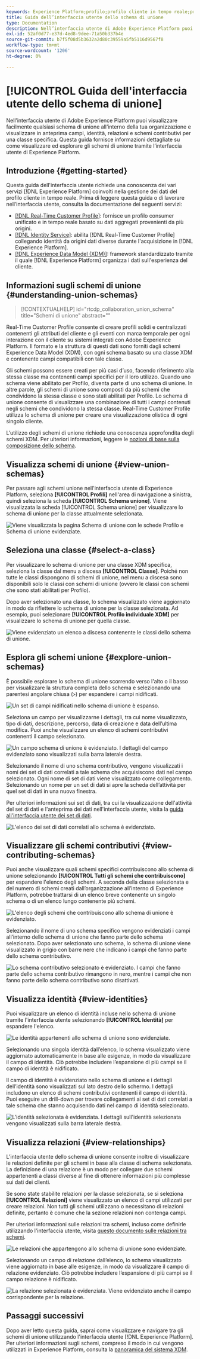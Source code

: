 ```yaml
---
keywords: Experience Platform;profilo;profilo cliente in tempo reale;profilo unificato;Profilo unificato;unificato;Profilo;rtcp;abilita profilo;Abilita profilo;Schema unione;PROFILO UNIONE;profilo unione
title: Guida dell’interfaccia utente dello schema di unione
type: Documentation
description: Nell’interfaccia utente di Adobe Experience Platform puoi visualizzare facilmente qualsiasi schema di unione all’interno della tua organizzazione e visualizzare in anteprima campi, identità, relazioni e schemi contributivi per una classe specifica. Questa guida fornisce informazioni dettagliate su come visualizzare ed esplorare gli schemi di unione tramite l’interfaccia utente di Experience Platform.
exl-id: 52af0d77-e37d-4ed8-9dee-71a50b337b4e
source-git-commit: b7f5f08d5b3632a2d80c39559a5fb5116d9567f8
workflow-type: tm+mt
source-wordcount: '1206'
ht-degree: 0%

---
```


# [!UICONTROL Guida dell&#39;interfaccia utente dello schema di unione]

Nell’interfaccia utente di Adobe Experience Platform puoi visualizzare facilmente qualsiasi schema di unione all’interno della tua organizzazione e visualizzare in anteprima campi, identità, relazioni e schemi contributivi per una classe specifica. Questa guida fornisce informazioni dettagliate su come visualizzare ed esplorare gli schemi di unione tramite l’interfaccia utente di Experience Platform.

## Introduzione {#getting-started}

Questa guida dell&#39;interfaccia utente richiede una conoscenza dei vari servizi [!DNL Experience Platform] coinvolti nella gestione dei dati del profilo cliente in tempo reale. Prima di leggere questa guida o di lavorare nell’interfaccia utente, consulta la documentazione dei seguenti servizi:

* [[!DNL Real-Time Customer Profile]](../home.md): fornisce un profilo consumer unificato e in tempo reale basato su dati aggregati provenienti da più origini.
* [[!DNL Identity Service]](../../identity-service/home.md): abilita [!DNL Real-Time Customer Profile] collegando identità da origini dati diverse durante l&#39;acquisizione in [!DNL Experience Platform].
* [[!DNL Experience Data Model (XDM)]](../../xdm/home.md): framework standardizzato tramite il quale [!DNL Experience Platform] organizza i dati sull&#39;esperienza del cliente.

## Informazioni sugli schemi di unione {#understanding-union-schemas}

>[!CONTEXTUALHELP]
>id="rtcdp_collaboration_union_schema"
>title="Schemi di unione"
>abstract=""

<!-- The above contextual help is used in the Collaboration UI for a read more link. -->

Real-Time Customer Profile consente di creare profili solidi e centralizzati contenenti gli attributi del cliente e gli eventi con marca temporale per ogni interazione con il cliente su sistemi integrati con Adobe Experience Platform. Il formato e la struttura di questi dati sono forniti dagli schemi Experience Data Model (XDM), con ogni schema basato su una classe XDM e contenente campi compatibili con tale classe.

Gli schemi possono essere creati per più casi d’uso, facendo riferimento alla stessa classe ma contenenti campi specifici per il loro utilizzo. Quando uno schema viene abilitato per Profilo, diventa parte di uno schema di unione. In altre parole, gli schemi di unione sono composti da più schemi che condividono la stessa classe e sono stati abilitati per Profilo. Lo schema di unione consente di visualizzare una combinazione di tutti i campi contenuti negli schemi che condividono la stessa classe. Real-Time Customer Profile utilizza lo schema di unione per creare una visualizzazione olistica di ogni singolo cliente.

L’utilizzo degli schemi di unione richiede una conoscenza approfondita degli schemi XDM. Per ulteriori informazioni, leggere le [nozioni di base sulla composizione dello schema](../../xdm/schema/composition.md).

## Visualizza schemi di unione {#view-union-schemas}

Per passare agli schemi unione nell&#39;interfaccia utente di Experience Platform, seleziona **[!UICONTROL Profili]** nell&#39;area di navigazione a sinistra, quindi seleziona la scheda **[!UICONTROL Schema unione]**. Viene visualizzata la scheda [!UICONTROL Schema unione] per visualizzare lo schema di unione per la classe attualmente selezionata.

![Viene visualizzata la pagina Schema di unione con le schede Profilo e Schema di unione evidenziate.](../images/union-schema/landing.png)

## Seleziona una classe {#select-a-class}

Per visualizzare lo schema di unione per una classe XDM specifica, seleziona la classe dal menu a discesa **[!UICONTROL Classe]**. Poiché non tutte le classi dispongono di schemi di unione, nel menu a discesa sono disponibili solo le classi con schemi di unione (ovvero le classi con schemi che sono stati abilitati per Profilo).

Dopo aver selezionato una classe, lo schema visualizzato viene aggiornato in modo da riflettere lo schema di unione per la classe selezionata. Ad esempio, puoi selezionare **[!UICONTROL Profilo individuale XDM]** per visualizzare lo schema di unione per quella classe.

![Viene evidenziato un elenco a discesa contenente le classi dello schema di unione.](../images/union-schema/class.png)

## Esplora gli schemi unione {#explore-union-schemas}

È possibile esplorare lo schema di unione scorrendo verso l&#39;alto o il basso per visualizzare la struttura completa dello schema e selezionando una parentesi angolare chiusa (`>`) per espandere i campi nidificati.

![Un set di campi nidificati nello schema di unione è espanso.](../images/union-schema/explore.png)

Seleziona un campo per visualizzarne i dettagli, tra cui nome visualizzato, tipo di dati, descrizione, percorso, data di creazione e data dell’ultima modifica. Puoi anche visualizzare un elenco di schemi contributivi contenenti il campo selezionato.

![Un campo schema di unione è evidenziato. I dettagli del campo evidenziato sono visualizzati sulla barra laterale destra.](../images/union-schema/explore-field.png)

Selezionando il nome di uno schema contributivo, vengono visualizzati i nomi dei set di dati correlati a tale schema che acquisiscono dati nel campo selezionato. Ogni nome di set di dati viene visualizzato come collegamento. Selezionando un nome per un set di dati si apre la scheda dell’attività per quel set di dati in una nuova finestra.

Per ulteriori informazioni sui set di dati, tra cui la visualizzazione dell&#39;attività del set di dati e l&#39;anteprima dei dati nell&#39;interfaccia utente, visita la [guida all&#39;interfaccia utente dei set di dati](../../catalog/datasets/user-guide.md).

![L&#39;elenco dei set di dati correlati allo schema è evidenziato.](../images/union-schema/datasets.png)

## Visualizzare gli schemi contributivi {#view-contributing-schemas}

Puoi anche visualizzare quali schemi specifici contribuiscono allo schema di unione selezionando **[!UICONTROL Tutti gli schemi che contribuiscono]** per espandere l&#39;elenco degli schemi. A seconda della classe selezionata e del numero di schemi creati dall’organizzazione all’interno di Experience Platform, potrebbe trattarsi di un elenco breve contenente un singolo schema o di un elenco lungo contenente più schemi.

![L&#39;elenco degli schemi che contribuiscono allo schema di unione è evidenziato.](../images/union-schema/contributing-schemas.png)

Selezionando il nome di uno schema specifico vengono evidenziati i campi all’interno dello schema di unione che fanno parte dello schema selezionato. Dopo aver selezionato uno schema, lo schema di unione viene visualizzato in grigio con barre nere che indicano i campi che fanno parte dello schema contributivo.

![Lo schema contributivo selezionato è evidenziato. I campi che fanno parte dello schema contributivo rimangono in nero, mentre i campi che non fanno parte dello schema contributivo sono disattivati.](../images/union-schema/select-schema.png)

## Visualizza identità {#view-identities}

Puoi visualizzare un elenco di identità incluse nello schema di unione tramite l&#39;interfaccia utente selezionando **[!UICONTROL Identità]** per espandere l&#39;elenco.

![Le identità appartenenti allo schema di unione sono evidenziate.](../images/union-schema/identities.png)

Selezionando una singola identità dall’elenco, lo schema visualizzato viene aggiornato automaticamente in base alle esigenze, in modo da visualizzare il campo di identità. Ciò potrebbe includere l’espansione di più campi se il campo di identità è nidificato.

Il campo di identità è evidenziato nello schema di unione e i dettagli dell’identità sono visualizzati sul lato destro dello schermo. I dettagli includono un elenco di schemi contributivi contenenti il campo di identità. Puoi eseguire un drill-down per trovare collegamenti ai set di dati correlati a tale schema che stanno acquisendo dati nel campo di identità selezionato.

![L&#39;identità selezionata è evidenziata. I dettagli sull&#39;identità selezionata vengono visualizzati sulla barra laterale destra.](../images/union-schema/select-identity.png)

## Visualizza relazioni {#view-relationships}

L’interfaccia utente dello schema di unione consente inoltre di visualizzare le relazioni definite per gli schemi in base alla classe di schema selezionata. La definizione di una relazione è un modo per collegare due schemi appartenenti a classi diverse al fine di ottenere informazioni più complesse sui dati dei clienti.

Se sono state stabilite relazioni per la classe selezionata, se si seleziona **[!UICONTROL Relazioni]** viene visualizzato un elenco di campi utilizzati per creare relazioni. Non tutti gli schemi utilizzano o necessitano di relazioni definite, pertanto è comune che la sezione relazioni non contenga campi.

Per ulteriori informazioni sulle relazioni tra schemi, incluso come definirle utilizzando l&#39;interfaccia utente, visita [questo documento sulle relazioni tra schemi](../../xdm/tutorials/relationship-ui.md).

![Le relazioni che appartengono allo schema di unione sono evidenziate.](../images/union-schema/relationships.png)

Selezionando un campo di relazione dall’elenco, lo schema visualizzato viene aggiornato in base alle esigenze, in modo da visualizzare il campo di relazione evidenziato. Ciò potrebbe includere l’espansione di più campi se il campo relazione è nidificato.

![La relazione selezionata è evidenziata. Viene evidenziato anche il campo corrispondente per la relazione.](../images/union-schema/select-relationship.png)

## Passaggi successivi

Dopo aver letto questa guida, saprai come visualizzare e navigare tra gli schemi di unione utilizzando l&#39;interfaccia utente [!DNL Experience Platform]. Per ulteriori informazioni sugli schemi, compreso il modo in cui vengono utilizzati in Experience Platform, consulta la [panoramica del sistema XDM](../../xdm/home.md).
